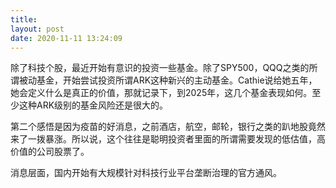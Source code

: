 ```yaml
---
title: 
layout: post
date: 2020-11-11 13:24:09
---
```


除了科技个股，最近开始有意识的投资一些基金。除了SPY500，QQQ之类的所谓被动基金，开始尝试投资所谓ARK这种新兴的主动基金。Cathie说给她五年，她会定义什么是真正的价值，那就记录下，到2025年，这几个基金表现如何。至少这种ARK级别的基金风险还是很大的。

第二个感悟是因为疫苗的好消息，之前酒店，航空，邮轮，银行之类的趴地股竟然来了一拨暴涨。所以说，这个往往是聪明投资者里面的所谓需要发现的低估值，高价值的公司股票了。

消息层面，国内开始有大规模针对科技行业平台垄断治理的官方通风。